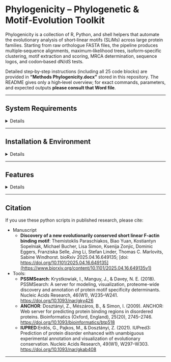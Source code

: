 # Phylogenicity – Phylogenetic & Motif‑Evolution Toolkit

Phylogenicity is a collection of R, Python, and shell helpers that automate the
evolutionary analysis of short‑linear motifs (SLiMs) across large protein
families.  Starting from raw orthologue FASTA files, the pipeline produces
multiple‑sequence alignments, maximum‑likelihood trees, isoform‑specific
clustering, motif extraction and scoring, MRCA determination, sequence logos,
and codon‑based dN/dS tests.

Detailed step‑by‑step instructions (including all 25 code blocks) are provided
in **“Methods Phylogenicity.docx”** stored in this repository.  The README gives
only a high‑level overview; for exact commands, parameters, and expected
outputs **please consult that Word file**.


---

## System Requirements

<details>

---

### Software

#### **OS Requirements**
This package is supported for Linux. The package has been tested on the following systems:

  - Linux: Ubuntu 20.04

#### **Dependencies**
The following packages/programs should be installed. The typical installation time should take some minutes. 


**Programs**:

| Program | Tested version | Download / Release page |
|---------|---------------|-------------------------|
| Python | **3.11.5** | https://www.python.org/downloads/release/python-3115/ |
| R | **4.5.0** | https://cran.r-project.org/bin/ |
| IQ‑TREE 2 | **2.4.0** | [https://www.iqtree.org/](https://iqtree.github.io/) |
| PRANK | **v.170427** | https://github.com/ariloytynoja/prank-msa |
| HyPhy | **2.5.71** | https://github.com/veg/hyphy/releases |
| WebLogo 3 | **3.9.0** | https://github.com/gecrooks/weblogo/releases |
| IUPred3 | **Web server 3** | https://iupred3.elte.hu/ |
| Jalview | **2.11.4.1** | https://www.jalview.org/download/ |

**Python packages**:
```
numpy v.1.26.2
pandas v.2.2.2
biopython v.1.83
seaborn v.0.13.1
matplotlib v.3.9.2
ete3 v.3.1.2
```

**R packages** (install from CRAN/Bioconductor):
```
DECIPHER (v.2.28)
```
---

### Hardware Requirements

#### **Recommended System**

| Component | Specification | Notes |
|-----------|---------------|-------|
| **CPU** | ≥ 6 cores / 12 threads | Needed for Sequence Alignment. |
| **RAM** | ≥ 32 GB (128 GB preferred) | Needed for Sequence Alignment. |
| **GPU** | None | No GPU needed here. |
| **Storage** | ≥ 1 TB SSD (NVMe recommended) | Databases and intermediates benefit from fast I/O. |


#### **Database Storage Requirements**

| Database                       | Approximate Size |
|--------------------------------|------------------|
| Files (MSA, logs, Analysis)    | Variable (~1 GB per protein) |


</details>

---
## Installation & Environment

<details>

1. Clone the repository:

   ```bash
   git clone https://github.com/thp42/Phylogenicity.git
   cd Phylogenicity
   ```

2. Install all dependencies, libraries and packages

3. Confirm that external binaries such as ```iqtree2```, ```prank```, and ```hyphy``` execute from the command line.

</details>


---

## Features 

<details>

   - **Orthologue retrieval** – fetch your protein family from OrthoDB.
   - **High‑quality MSA** – automated alignment with DECIPHER::AlignSeqs.
   - **Maximum‑likelihood trees** – builds robust WAG/GTR trees in IQ‑TREE 2 with 1000 bootstraps.
   - **Isoform recognition** – filters, renames, and colour‑codes isoforms for downstream plotting.
   - **Tree statistics & pruning** – suggests branch‑length cut‑offs, cleans noisy tips, and recalculates support.
   - **Motif discovery** – RegEx + IUPRED/ANCHOR/PSIPRED filters, followed by iterative PSSM scoring (PAM30 / BLOSUM62).
   - **Taxonomic annotation** – determines MRCA of motif‑bearing sequences and visualises gains/losses on a taxon‑based tree.
   - **Sequence logos** – generates WebLogo PNGs for each motif class.
   - **Codon‑level analysis** – codon alignment with Prank, dN/dS with HyPhy FEL, and ancestral sequence reconstruction.

</details>

---

## Citation 

If you use these python scripts in published research, please cite:
- Manuscript
  - **Discovery of a new evolutionarily conserved short linear F-actin binding motif**: Themistoklis Paraschiakos, Biao Yuan, Kostiantyn Sopelniak, Michael Bucher, Lisa Simon, Ksenija Zonjic, Dominic Eggers, Franziska Selle, Jing Li, Stefan Linder, Thomas C. Marlovits, Sabine Windhorst. bioRxiv 2025.04.16.649135; [doi: https://doi.org/10.1101/2025.04.16.649135](https://www.biorxiv.org/content/10.1101/2025.04.16.649135v1)
- Tools:
  -   **PSSMSearch**: Krystkowiak, I., Manguy, J., & Davey, N. E. (2018). PSSMSearch: A server for modeling, visualization, proteome-wide discovery and annotation of protein motif specificity determinants. Nucleic Acids Research, 46(W1), W235–W241. https://doi.org/10.1093/nar/gky426
  -   **ANCHOR**: Dosztányi, Z., Mészáros, B., & Simon, I. (2009). ANCHOR: Web server for predicting protein binding regions in disordered proteins. Bioinformatics (Oxford, England), 25(20), 2745–2746. https://doi.org/10.1093/bioinformatics/btp518
  -   **IUPRED**:Erdős, G., Pajkos, M., & Dosztányi, Z. (2021). IUPred3: Prediction of protein disorder enhanced with unambiguous experimental annotation and visualization of evolutionary conservation. Nucleic Acids Research, 49(W1), W297–W303. https://doi.org/10.1093/nar/gkab408

---
